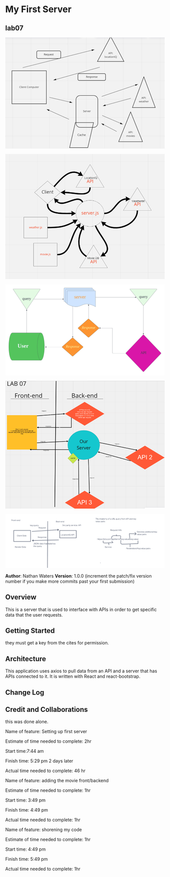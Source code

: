 # My First Server
## lab07 
![alt text](lab-10-wrrc.png)

![alt text](lab09WRRC.png)

![alt text](lab_08_wrrc.png)

![alt text](lab7WRRC.png)

![alt text](lab6WRRC.png)

**Author**: Nathan Waters
**Version**: 1.0.0 (increment the patch/fix version number if you make more commits past your first submission)

## Overview
This is a server that is used to interface with APIs in order to get specific data that the user requests.

## Getting Started
they must get a key from the cites for permission. 

## Architecture
This application uses axios to pull data from an API and a server that has APIs connected to it. It is written with React and react-bootstrap.

## Change Log
<!-- Use this area to document the iterative changes made to your application as each feature is successfully implemented. Use time stamps. Here's an example:

01-01-2001 4:59pm - Application now has a fully-functional express server, with a GET route for the location resource. -->

## Credit and Collaborations
this was done alone.

Name of feature: Setting up first server

Estimate of time needed to complete: 2hr

Start time:7:44 am

Finish time: 5:29 pm 2 days later

Actual time needed to complete: 46 hr


Name of feature: adding the movie front/backend

Estimate of time needed to complete: 1hr

Start time: 3:49 pm

Finish time: 4:49 pm

Actual time needed to complete: 1hr


Name of feature: shorening my code

Estimate of time needed to complete: 1hr

Start time: 4:49 pm

Finish time: 5:49 pm

Actual time needed to complete: 1hr